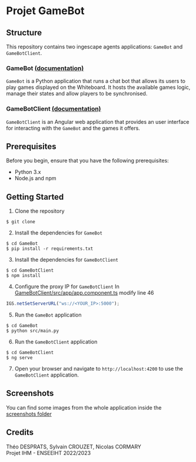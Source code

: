 # Projet GameBot

## Structure
This repository contains two ingescape agents applications: `GameBot` and `GameBotClient`.

### GameBot [(documentation)](GameBot/README.md)
`GameBot` is a Python application that runs a chat bot that allows its users to play games displayed on the Whiteboard. It hosts the available games logic, manage their states and allow players to be synchronised.

### GameBotClient [(documentation)](GameBotClient/README.md)
`GameBotClient` is an Angular web application that provides an user interface for interacting with the `GameBot` and the games it offers.

## Prerequisites

Before you begin, ensure that you have the following prerequisites:

- Python 3.x
- Node.js and npm

## Getting Started

1. Clone the repository
```shell
$ git clone 
```

2. Install the dependencies for `GameBot`
```shell
$ cd GameBot
$ pip install -r requirements.txt
```

3. Install the dependencies for `GameBotClient`
```shell
$ cd GameBotClient
$ npm install
```

4. Configure the proxy IP for `GameBotClient`
In [GameBotClient/src/app/app.component.ts](GameBotClient/src/app/app.component.ts) modify line 46
```javascript
IGS.netSetServerURL("ws://<YOUR_IP>:5000");
```

5. Run the `GameBot` application
```shell
$ cd GameBot
$ python src/main.py
```

6. Run the `GameBotClient` application
```shell
$ cd GameBotClient
$ ng serve
```

7. Open your browser and navigate to `http://localhost:4200` to use the `GameBotClient` application.

## Screenshots

You can find some images from the whole application inside the [screenshots folder](/screenshots)

## Credits

Théo DESPRATS, Sylvain CROUZET, Nicolas CORMARY  
Projet IHM - ENSEEIHT 2022/2023